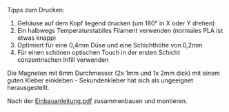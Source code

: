 Tipps zum Drucken: 

1. Gehäuse auf dem Kopf liegend drucken (um 180° in X oder Y drehen)
2. Ein halbwegs Temperaturstabiles Filament verwenden (normales PLA ist etwas knapp)
3. Optimiert für eine 0,4mm Düse und eine Schichthöhe von 0,2mm
4. Für einen schönen optischen Touch in der ersten Schicht conzentrischen Infill verwenden

Die Magneten mit 6mm Durchmesser (2x 1mm und 1x 2mm dick) mit einem guten Kleber einkleben - Sekundenkleber hat sich als ungeeignet herausgestellt. 

Nach der [Einbauanleitung.pdf](https://github.com/rancilio-pid/ranciliopid-handbook/Dateien/Einbauanleitung.pdf) zusammenbauen und montieren. 

